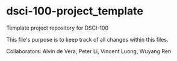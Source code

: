 # dsci-100-project_template
Template project repository for DSCI-100

This file's purpose is to keep track of all changes within this files.

Collaborators: Alvin de Vera, Peter Li, Vincent Luong, Wuyang Ren